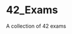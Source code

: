 # 42_Exams

<!--
#field
Learning

#groups
42

#languages
C

#frames and libs

-->

A collection of 42 exams
